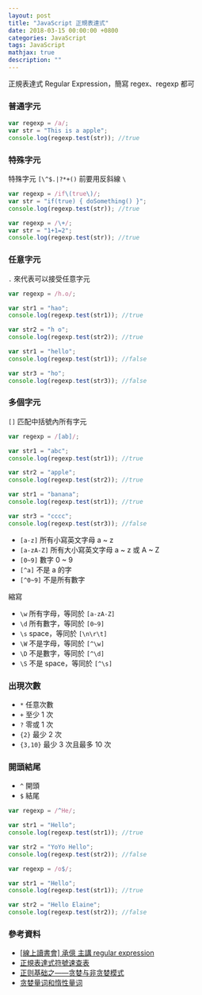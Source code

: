 ```yaml
---
layout: post
title: "JavaScript 正規表達式"
date: 2018-03-15 00:00:00 +0800
categories: JavaScript
tags: JavaScript
mathjax: true
description: ""
---
```


正規表達式 Regular Expression，簡寫 regex、regexp 都可

### 普通字元

```js
var regexp = /a/;
var str = "This is a apple";
console.log(regexp.test(str)); //true
```

### 特殊字元

特殊字元 `[\^$.|?*+()` 前要用反斜線 `\`

```js
var regexp = /if\(true\)/;
var str = "if(true) { doSomething() }";
console.log(regexp.test(str)); //true
```

```js
var regexp = /\+/;
var str = "1+1=2";
console.log(regexp.test(str)); //true
```

### 任意字元

`.` 來代表可以接受任意字元

```js
var regexp = /h.o/;

var str1 = "hao";
console.log(regexp.test(str1)); //true

var str2 = "h o";
console.log(regexp.test(str2)); //true

var str1 = "hello";
console.log(regexp.test(str1)); //false

var str3 = "ho";
console.log(regexp.test(str3)); //false
```

### 多個字元

`[]` 匹配中括號內所有字元

```js
var regexp = /[ab]/;

var str1 = "abc";
console.log(regexp.test(str1)); //true

var str2 = "apple";
console.log(regexp.test(str2)); //true

var str1 = "banana";
console.log(regexp.test(str1)); //true

var str3 = "cccc";
console.log(regexp.test(str3)); //false
```

- `[a-z]` 所有小寫英文字母 a ~ z
- `[a-zA-Z]` 所有大小寫英文字母 a ~ z 或 A ~ Z
- `[0~9]` 數字 0 ~ 9
- `[^a]` 不是 a 的字
- `[^0~9]` 不是所有數字

縮寫

- `\w` 所有字母，等同於 `[a-zA-Z]`
- `\d` 所有數字，等同於 `[0~9]`
- `\s` space，等同於 `[\n\r\t]`
- `\W` 不是字母，等同於 `[^\w]`
- `\D` 不是數字，等同於 `[^\d]`
- `\S` 不是 space，等同於 `[^\s]`

### 出現次數

- `*` 任意次數
- `+` 至少 1 次
- `?` 零或 1 次
- `{2}` 最少 2 次
- `{3,10}` 最少 3 次且最多 10 次

### 開頭結尾

- `^` 開頭
- `$` 結尾

```js
var regexp = /^He/;

var str1 = "Hello";
console.log(regexp.test(str1)); //true

var str2 = "YoYo Hello";
console.log(regexp.test(str2)); //false
```

```js
var regexp = /o$/;

var str1 = "Hello";
console.log(regexp.test(str1)); //true

var str2 = "Hello Elaine";
console.log(regexp.test(str2)); //false
```

### 參考資料

- [[線上讀書會] 承億 主講 regular expression](https://www.youtube.com/watch?v=xrMH9uMNGt8)
- [正規表達式符號速查表](https://blog.fntsr.tw/articles/2017/02/05/regular-expression-cheatsheet/)
- [正则基础之——贪婪与非贪婪模式](https://blog.csdn.net/lxcnn/article/details/4756030)
- [贪婪量词和惰性量词](https://zh.javascript.info/regexp-greedy-and-lazy)
